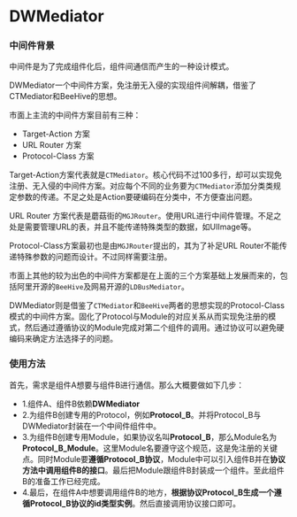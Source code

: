 # DWMediator

### 中间件背景

中间件是为了完成组件化后，组件间通信而产生的一种设计模式。

DWMediator一个中间件方案，免注册无入侵的实现组件间解耦，借鉴了CTMediator和BeeHive的思想。

市面上主流的中间件方案目前有三种：

- Target-Action 方案
- URL Router 方案
- Protocol-Class 方案

Target-Action方案代表就是`CTMediator`。核心代码不过100多行，却可以实现免注册、无入侵的中间件方案。对应每个不同的业务要为`CTMediator`添加分类类规定参数的传递。不足之处是Action要硬编码在分类中，不方便查出问题。

URL Router 方案代表是蘑菇街的`MGJRouter`。使用URL进行中间件管理。不足之处是需要管理URL的表，并且不能传递特殊类型的数据，如UIImage等。

Protocol-Class方案最初也是由`MGJRouter`提出的，其为了补足URL Router不能传递特殊参数的问题而设计。不过同样需要注册。

市面上其他的较为出色的中间件方案都是在上面的三个方案基础上发展而来的，包括阿里开源的`BeeHive`及网易开源的`LDBusMediator`。

DWMediator则是借鉴了`CTMediator`和`BeeHive`两者的思想实现的Protocol-Class模式的中间件方案。固化了Protocol与Module的对应关系从而实现免注册的模式，然后通过遵循协议的Module完成对第二个组件的调用。通过协议可以避免硬编码来确定方法选择子的问题。

### 使用方法

首先，需求是组件A想要与组件B进行通信。那么大概要做如下几步：

- 1.组件A、组件B依赖**DWMediator**
- 2.为组件B创建专用的Protocol，例如**Protocol_B**。并将Protocol_B与DWMediator封装在一个中间件组件中。
- 3.为组件B创建专用Module，如果协议名叫**Protocol_B**，那么Module名为**Protocol_B_Module**。这里Module名要遵守这个规范，这是免注册的关键点。同时Module要**遵循Protocol_B协议**，Module中可以引入组件B并在**协议方法中调用组件B的接口**。最后把Module跟组件B封装成一个组件。至此组件B的准备工作已经完成。
- 4.最后，在组件A中想要调用组件B的地方，**根据协议Protocol_B生成一个遵循Protocol_B协议的id类型实例**。然后直接调用协议接口即可。




